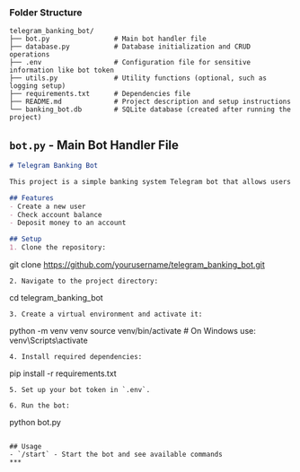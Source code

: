 ### Folder Structure
```
telegram_banking_bot/
├── bot.py                # Main bot handler file
├── database.py           # Database initialization and CRUD operations
├── .env                  # Configuration file for sensitive information like bot token
├── utils.py              # Utility functions (optional, such as logging setup)
├── requirements.txt      # Dependencies file
├── README.md             # Project description and setup instructions
└── banking_bot.db        # SQLite database (created after running the project)
```

## `bot.py` - Main Bot Handler File

```markdown
# Telegram Banking Bot

This project is a simple banking system Telegram bot that allows users to manage their accounts and transactions.

## Features
- Create a new user
- Check account balance
- Deposit money to an account

## Setup
1. Clone the repository:
   ```
   git clone https://github.com/yourusername/telegram_banking_bot.git
   ```
2. Navigate to the project directory:
   ```
   cd telegram_banking_bot
   ```
3. Create a virtual environment and activate it:
   ```
   python -m venv venv
   source venv/bin/activate  # On Windows use: venv\Scripts\activate
   ```
4. Install required dependencies:
   ```
   pip install -r requirements.txt
   ```
5. Set up your bot token in `.env`.

6. Run the bot:
   ```
   python bot.py
   ```

## Usage
- `/start` - Start the bot and see available commands
***
```